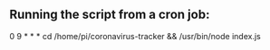 ## Running the script from a cron job:
0 9 * * * cd /home/pi/coronavirus-tracker && /usr/bin/node index.js